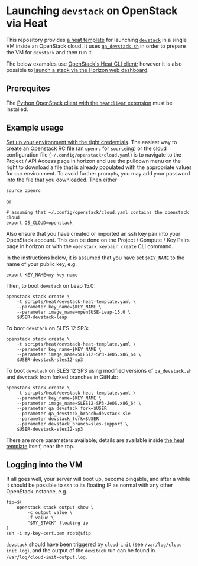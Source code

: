 # Launching `devstack` on OpenStack via Heat

This repository provides [a heat
template](../../scripts/heat/devstack-heat-template.yaml) for
launching
[`devstack`](https://docs.openstack.org/devstack/latest/index.html) in
a single VM inside an OpenStack cloud.  It uses
[`qa_devstack.sh`](../../scripts/jenkins/qa_devstack.sh) in order to
prepare the VM for `devstack` and then run it.

The below examples use [OpenStack's Heat CLI
client](https://docs.openstack.org/python-heatclient/latest/cli/stack.html#stack-create);
however it is also possible to [launch a stack via the Horizon web
dashboard](https://docs.openstack.org/heat-dashboard/latest/user/stacks.html#launch-a-stack).

## Prerequites

The [Python OpenStack client with the `heatclient`
extension](https://docs.openstack.org/mitaka/user-guide/common/cli_install_openstack_command_line_clients.html)
must be installed.

## Example usage

[Set up your environment with the right
credentials](https://docs.openstack.org/python-openstackclient/rocky/cli/man/openstack.html#authentication-methods).
The easiest way to create an Openstack RC file (an `openrc` for `source`ing) or
the cloud configuration file (`~/.config/openstack/cloud.yaml`) is to navigate
to the Project / API Access page in horizon and use the pulldown menu
on the right to download a file that is already populated with the appropriate
values for our environment.  To avoid further prompts, you may add your password
into the file that you downloaded.  Then either

    source openrc

or

    # assuming that ~/.config/openstack/cloud.yaml contains the openstack cloud
    export OS_CLOUD=openstack

Also ensure that you have created or imported an ssh key pair into
your OpenStack account.  This can be done on the
Project / Compute / Key Pairs page in horizon
or with the `openstack keypair create` CLI command.

In the instructions below, it is assumed that
you have set `$KEY_NAME` to the name of your public key, e.g.

    export KEY_NAME=my-key-name

Then, to boot `devstack` on Leap 15.0:

    openstack stack create \
        -t scripts/heat/devstack-heat-template.yaml \
        --parameter key_name=$KEY_NAME \
        --parameter image_name=openSUSE-Leap-15.0 \
        $USER-devstack-leap

To boot `devstack` on SLES 12 SP3:

    openstack stack create \
        -t scripts/heat/devstack-heat-template.yaml \
        --parameter key_name=$KEY_NAME \
        --parameter image_name=SLES12-SP3-JeOS.x86_64 \
        $USER-devstack-sles12-sp3

To boot `devstack` on SLES 12 SP3 using modified versions of
`qa_devstack.sh` and `devstack` from forked branches in GitHub:

    openstack stack create \
        -t scripts/heat/devstack-heat-template.yaml \
        --parameter key_name=$KEY_NAME \
        --parameter image_name=SLES12-SP3-JeOS.x86_64 \
        --parameter qa_devstack_fork=$USER
        --parameter qa_devstack_branch=devstack-sle
        --parameter devstack_fork=$USER
        --parameter devstack_branch=sles-support \
        $USER-devstack-sles12-sp3

There are more parameters available; details are available inside [the
heat template](../../scripts/heat/devstack-heat-template.yaml) itself,
near the top.

## Logging into the VM

If all goes well, your server will boot up, become pingable, and after
a while it should be possible to `ssh` to its floating IP as normal
with any other OpenStack instance, e.g.

    fip=$(
        openstack stack output show \
            -c output_value \
            -f value \
            "$MY_STACK" floating-ip
    )
    ssh -i my-key-cert.pem root@$fip

`devstack` should have been triggered by `cloud-init` (see
`/var/log/cloud-init.log`), and the output of the `devstack` run can
be found in `/var/log/cloud-init-output.log`.
